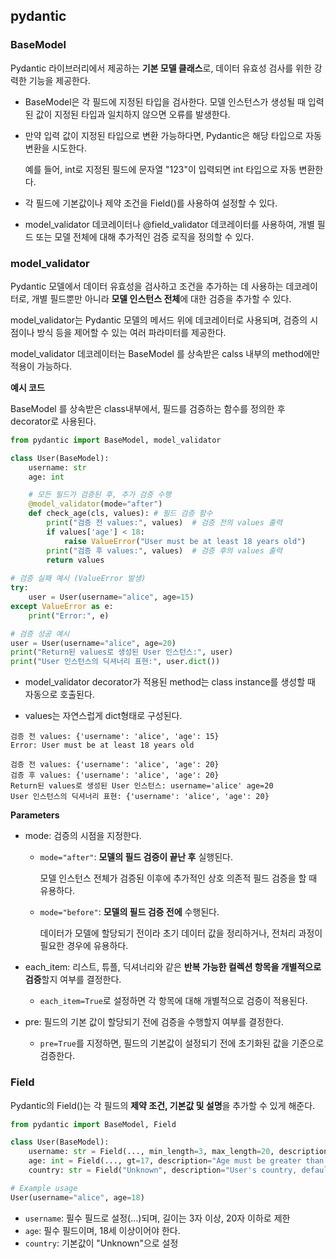 ## pydantic

### **BaseModel**

Pydantic 라이브러리에서 제공하는 **기본 모델 클래스**로, 데이터 유효성 검사를 위한 강력한 기능을 제공한다.

- BaseModel은 각 필드에 지정된 타입을 검사한다. 모델 인스턴스가 생성될 때 입력된 값이 지정된 타입과 일치하지 않으면 오류를 발생한다.

- 만약 입력 값이 지정된 타입으로 변환 가능하다면, Pydantic은 해당 타입으로 자동 변환을 시도한다.

   예를 들어, int로 지정된 필드에 문자열 "123"이 입력되면 int 타입으로 자동 변환한다.

- 각 필드에 기본값이나 제약 조건을 Field()를 사용하여 설정할 수 있다.

-  model_validator 데코레이터나 @field_validator 데코레이터를 사용하여, 개별 필드 또는 모델 전체에 대해 추가적인 검증 로직을 정의할 수 있다.

### model_validator

Pydantic 모델에서 데이터 유효성을 검사하고 조건을 추가하는 데 사용하는 데코레이터로, 개별 필드뿐만 아니라 **모델 인스턴스 전체**에 대한 검증을 추가할 수 있다.

model_validator는 Pydantic 모델의 메서드 위에 데코레이터로 사용되며, 검증의 시점이나 방식 등을 제어할 수 있는 여러 파라미터를 제공한다.

model_validator 데코레이터는 BaseModel 를 상속받은 calss 내부의 method에만 적용이 가능하다.

**예시 코드**

BaseModel 를 상속받은 class내부에서, 필드를 검증하는 함수를 정의한 후 decorator로 사용된다.

```python
from pydantic import BaseModel, model_validator

class User(BaseModel):
    username: str
    age: int

    # 모든 필드가 검증된 후, 추가 검증 수행
    @model_validator(mode="after")
    def check_age(cls, values): # 필드 검증 함수
        print("검증 전 values:", values)  # 검증 전의 values 출력
        if values['age'] < 18:
            raise ValueError("User must be at least 18 years old")
        print("검증 후 values:", values)  # 검증 후의 values 출력
        return values
      
# 검증 실패 예시 (ValueError 발생)
try:
    user = User(username="alice", age=15)
except ValueError as e:
    print("Error:", e)

# 검증 성공 예시
user = User(username="alice", age=20)
print("Return된 values로 생성된 User 인스턴스:", user)
print("User 인스턴스의 딕셔너리 표현:", user.dict())
```

- model_validator decorator가 적용된 method는 class instance를 생성할 때 자동으로 호출된다.

- values는 자연스럽게 dict형태로 구성된다.

```
검증 전 values: {'username': 'alice', 'age': 15}
Error: User must be at least 18 years old

검증 전 values: {'username': 'alice', 'age': 20}
검증 후 values: {'username': 'alice', 'age': 20}
Return된 values로 생성된 User 인스턴스: username='alice' age=20
User 인스턴스의 딕셔너리 표현: {'username': 'alice', 'age': 20}
```



**Parameters**

- mode: 검증의 시점을 지정한다.

  - `mode="after"`: **모델의 필드 검증이 끝난 후** 실행된다.

    모델 인스턴스 전체가 검증된 이후에 추가적인 상호 의존적 필드 검증을 할 때 유용하다.

  - `mode="before"`: **모델의 필드 검증 전에** 수행된다.

    데이터가 모델에 할당되기 전이라 초기 데이터 값을 정리하거나, 전처리 과정이 필요한 경우에 유용하다.

- each_item: 리스트, 튜플, 딕셔너리와 같은 **반복 가능한 컬렉션 항목을 개별적으로 검증**할지 여부를 결정한다.

  - `each_item=True`로 설정하면 각 항목에 대해 개별적으로 검증이 적용된다.

- pre: 필드의 기본 값이 할당되기 전에 검증을 수행할지 여부를 결정한다.

  - `pre=True`를 지정하면, 필드의 기본값이 설정되기 전에 초기화된 값을 기준으로 검증한다.



### Field

Pydantic의 Field()는 각 필드의 **제약 조건, 기본값 및 설명**을 추가할 수 있게 해준다.

```python
from pydantic import BaseModel, Field

class User(BaseModel):
    username: str = Field(..., min_length=3, max_length=20, description="Username must be between 3 and 20 characters")
    age: int = Field(..., gt=17, description="Age must be greater than 17")
    country: str = Field("Unknown", description="User's country, defaults to 'Unknown'")

# Example usage
User(username="alice", age=18)
```

- `username`: 필수 필드로 설정(...)되며, 길이는 3자 이상, 20자 이하로 제한
- `age`: 필수 필드이며, 18세 이상이어야 한다.
- `country`: 기본값이 "Unknown"으로 설정

